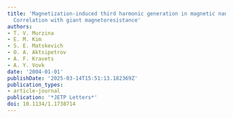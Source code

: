```yaml
---
title: 'Magnetization-induced third harmonic generation in magnetic nanogranular films:
  Correlation with giant magnetoresistance'
authors:
- T. V. Murzina
- E. M. Kim
- S. E. Matskevich
- O. A. Aktsipetrov
- A. F. Kravets
- A. Y. Vovk
date: '2004-01-01'
publishDate: '2025-03-14T15:51:13.182369Z'
publication_types:
- article-journal
publication: '*JETP Letters*'
doi: 10.1134/1.1738714
---
```

